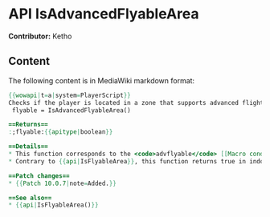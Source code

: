 # API IsAdvancedFlyableArea

**Contributor:** Ketho

## Content

The following content is in MediaWiki markdown format:

```mediawiki
{{wowapi|t=a|system=PlayerScript}}
Checks if the player is located in a zone that supports advanced flight mechanics, such as [[Dragonriding]].
 flyable = IsAdvancedFlyableArea()

==Returns==
:;flyable:{{apitype|boolean}}

==Details==
* This function corresponds to the <code>advflyable</code> [[Macro conditionals|macro conditional]].
* Contrary to {{api|IsFlyableArea}}, this function returns true in indoor areas where you cannot mount. This can be resolved by additionally querying {{api|IsOutdoors()}}.

==Patch changes==
* {{Patch 10.0.7|note=Added.}}

==See also==
* {{api|IsFlyableArea()}}
```